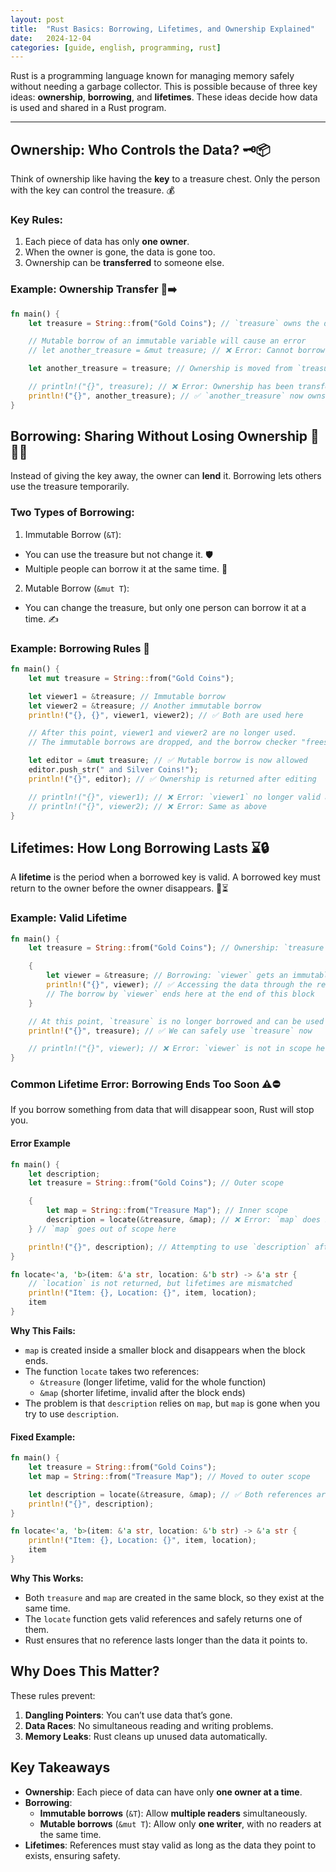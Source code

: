 ```yaml
---
layout: post
title:  "Rust Basics: Borrowing, Lifetimes, and Ownership Explained"
date:   2024-12-04
categories: [guide, english, programming, rust]
---
```


Rust is a programming language known for managing memory safely without needing a garbage collector. This is possible because of three key ideas: **ownership**, **borrowing**, and **lifetimes**. These ideas decide how data is used and shared in a Rust program.

---

## Ownership: Who Controls the Data? 🗝️📦
Think of ownership like having the **key** to a treasure chest. Only the person with the key can control the treasure. 💰

### Key Rules:
1. Each piece of data has only **one owner**.
2. When the owner is gone, the data is gone too.
3. Ownership can be **transferred** to someone else.

### Example: Ownership Transfer 🔑➡️
```rust
fn main() {
    let treasure = String::from("Gold Coins"); // `treasure` owns the data

    // Mutable borrow of an immutable variable will cause an error
    // let another_treasure = &mut treasure; // ❌ Error: Cannot borrow `treasure` as mutable because it's immutable

    let another_treasure = treasure; // Ownership is moved from `treasure` to `another_treasure`

    // println!("{}", treasure); // ❌ Error: Ownership has been transferred, `treasure` no longer has access
    println!("{}", another_treasure); // ✅ `another_treasure` now owns the data and can use it
}
```

## Borrowing: Sharing Without Losing Ownership 🫱🔗🫲
Instead of giving the key away, the owner can **lend** it. Borrowing lets others use the treasure temporarily.

### Two Types of Borrowing:
1. Immutable Borrow (`&T`):
  - You can use the treasure but not change it. 🛡️
  - Multiple people can borrow it at the same time. 👥
2. Mutable Borrow (`&mut T`):
  - You can change the treasure, but only one person can borrow it at a time. ✍️

### Example: Borrowing Rules 📜
```rust
fn main() {
    let mut treasure = String::from("Gold Coins");

    let viewer1 = &treasure; // Immutable borrow
    let viewer2 = &treasure; // Another immutable borrow
    println!("{}, {}", viewer1, viewer2); // ✅ Both are used here

    // After this point, viewer1 and viewer2 are no longer used.
    // The immutable borrows are dropped, and the borrow checker "frees" the treasure for new borrows.

    let editor = &mut treasure; // ✅ Mutable borrow is now allowed
    editor.push_str(" and Silver Coins!");
    println!("{}", editor); // ✅ Ownership is returned after editing

    // println!("{}", viewer1); // ❌ Error: `viewer1` no longer valid after mutable borrow
    // println!("{}", viewer2); // ❌ Error: Same as above
}
```

## Lifetimes: How Long Borrowing Lasts ⌛🔒
A **lifetime** is the period when a borrowed key is valid. A borrowed key must return to the owner before the owner disappears. 🚪⏳

### Example: Valid Lifetime
```rust
fn main() {
    let treasure = String::from("Gold Coins"); // Ownership: `treasure` owns the data

    {
        let viewer = &treasure; // Borrowing: `viewer` gets an immutable reference
        println!("{}", viewer); // ✅ Accessing the data through the reference
        // The borrow by `viewer` ends here at the end of this block
    }

    // At this point, `treasure` is no longer borrowed and can be used again.
    println!("{}", treasure); // ✅ We can safely use `treasure` now

    // println!("{}", viewer); // ❌ Error: `viewer` is not in scope here
}
```

### Common Lifetime Error: Borrowing Ends Too Soon ⚠️⛔
If you borrow something from data that will disappear soon, Rust will stop you.

#### Error Example
```rust
fn main() {
    let description;
    let treasure = String::from("Gold Coins"); // Outer scope

    {
        let map = String::from("Treasure Map"); // Inner scope
        description = locate(&treasure, &map); // ❌ Error: `map` does not live long enough
    } // `map` goes out of scope here

    println!("{}", description); // Attempting to use `description` after `map` is dropped
}

fn locate<'a, 'b>(item: &'a str, location: &'b str) -> &'a str {
    // `location` is not returned, but lifetimes are mismatched
    println!("Item: {}, Location: {}", item, location);
    item
}
```
**Why This Fails:**
- `map` is created inside a smaller block and disappears when the block ends.
- The function `locate` takes two references:
  - `&treasure` (longer lifetime, valid for the whole function)
  - `&map` (shorter lifetime, invalid after the block ends)
- The problem is that `description` relies on `map`, but `map` is gone when you try to use `description`.

#### Fixed Example:
```rust
fn main() {
    let treasure = String::from("Gold Coins");
    let map = String::from("Treasure Map"); // Moved to outer scope

    let description = locate(&treasure, &map); // ✅ Both references are valid
    println!("{}", description);
}

fn locate<'a, 'b>(item: &'a str, location: &'b str) -> &'a str {
    println!("Item: {}, Location: {}", item, location);
    item
}
```
**Why This Works:**
- Both `treasure` and `map` are created in the same block, so they exist at the same time.
- The `locate` function gets valid references and safely returns one of them.
- Rust ensures that no reference lasts longer than the data it points to.
 
## Why Does This Matter?
These rules prevent:
1. **Dangling Pointers**: You can’t use data that’s gone.
2. **Data Races**: No simultaneous reading and writing problems.
3. **Memory Leaks**: Rust cleans up unused data automatically.

## Key Takeaways
- **Ownership**: Each piece of data can have only **one owner at a time**.
- **Borrowing**: 
  - **Immutable borrows** (`&T`): Allow **multiple readers** simultaneously.
  - **Mutable borrows** (`&mut T`): Allow only **one writer**, with no readers at the same time.
- **Lifetimes**: References must stay valid as long as the data they point to exists, ensuring safety.
